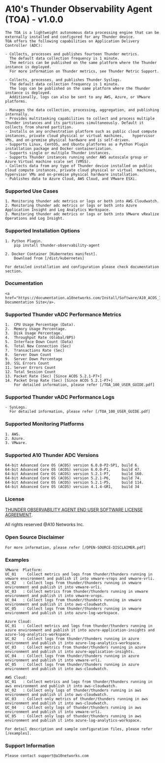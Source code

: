 # A10's Thunder Observability Agent (TOA) - v1.0.0
	The TOA is a lightweight autonomous data processing engine that can be externally installed and configured for any Thunder device.
	TOA offers the following capabilities on Application Delivery Controller (ADC):
	
	- Collects, processes and publishes fourteen Thunder metrics. 
	  The default data collection frequency is 1 minute. 
	  The metrics can be published on the same platform where the Thunder instance is deployed.
	  For more information on Thunder metrics, see Thunder Metric Support.
	
	- Collects, processes, and publishes Thunder Syslogs. 
	  The default data collection frequency is 1 minute. 
	  The logs can be published on the same platform where the Thunder instance is deployed. 
	  Additionally, logs can also be sent to any AWS, Azure, or VMware platforms.
	  
	- Manages the data collection, processing, aggregation, and publishing internally.
	- Provides multitasking capabilities to collect and process multiple Thunder instances and its partitions simultaneously. Default it collects from shared partition.
	- Installs on any orchestration platform such as public cloud compute instances, private cloud physical or virtual machines, 	hypervisor VMs, and on-premise physical hardware and is self-driven.
	- Supports Linux, CentOS, and Ubuntu platforms as a Python Plugin installation package and Docker containerization.
	- Supports single or multiple Thunder instances.
	- Supports Thunder instances running under AWS autoscale group or Azure Virtual machine scale set (VMSS).
	- Collects data from any type of Thunder device installed on public cloud compute instances, private cloud physical or virtual 	machines, hypervisor VMs and on-premise physical hardware installation.
	- Publishes data to Azure Cloud, AWS Cloud, and VMware ESXi.

### Supported Use Cases
	1. Monitoring thunder adc metrics or logs or both into AWS Cloudwatch.
	2. Monitoring thunder adc metrics or logs or both into Azure Application Insight and Log Analytics Workspace.
	3. Monitoring thunder adc metrics or logs or both into VMware vRealize Operations and Log Insight.

### Supported Installation Options
	1. Python Plugin.
		pip install thunder-observability-agent
		
	2. Docker Container [Kubernetes manifest].
		Download from [/dist/kubernetes]
	
	For detailed installation and configuration please check documentation section.

### Documentation
	<a href="https://documentation.a10networks.com/Install/Software/A10_ACOS_Install/html/TOA/1.0.0/Observability_Agent_Responsive_HTML5/Default.htm">A10 Documentation Site</a>.
	

### Supported Thunder vADC Performance Metrics
	1.  CPU Usage Percentage (Data).
	2.  Memory Usage Percentage.
	3.  Disk Usage Percentage.
	4.  Throughput Rate (Global/BPS)
	5.  Interface Down Count (Data)
	6.  Total New Connection (Sec)
	7.  Transactions Rate (Sec)
	8.  Server Down Count
	9.  Server Down Percentage
	10. SSL Errors Count
	11. Server Errors Count
	12. Total Session Count
	13. Packet Rate (Sec) [Since ACOS 5.2.1-P7+]
	14. Packet Drop Rate (Sec) [Since ACOS 5.2.1-P7+]
	    For detailed information, please refer [/TOA_100_USER_GUIDE.pdf] 

### Supported Thunder vADC Performance Logs
	- SysLogs.
	  For detailed information, please refer [/TOA_100_USER_GUIDE.pdf] 
	
### Supported Monitoring Platforms
	1. AWS.
	2. Azure.
	3. VMware.

### Supported A10 Thunder ADC Versions
	64-bit Advanced Core OS (ACOS) version 6.0.0-P2-SP1, build 6.
	64-bit Advanced Core OS (ACOS) version 6.0.0-P1,     build 47.
	64-bit Advanced Core OS (ACOS) version 5.2.1-P7,     build 160.
	64-bit Advanced Core OS (ACOS) version 5.2.1-P6,     build 74.
	64-bit Advanced Core OS (ACOS) version 5.2.1-P5,     build 114.
	64-bit Advanced Core OS (ACOS) version 4.1.4-GR1,    build 34


### License 
<a href="https://www.a10networks.com/wp-content/uploads/EULA_Thunder_Observability_Agent.pdf">THUNDER OBSERVABILITY AGENT END USER SOFTWARE LICENSE AGREEMENT</a>.

All rights reserved @A10 Networks Inc.

### Open Source Disclaimer
	For more information, please refer [/OPEN-SOURCE-DISCLAIMER.pdf]

### Examples
	
	VMware	Platform: 
	UC_01	  Collect metrics and logs from thunder/thunders running in vmware environment and publish it into vmware-vrops and vmware-vrli.
	UC_02	: Collect logs from thunder/thunders running in vmware environment and publish it into vmware-vrli.
	UC_03	: Collect metrics from thunder/thunders running in vmware environment and publish it into vmware-vrops.
	UC_04	: Collect logs from thunder/thunders running in vmware environment and publish it into aws-cloudwatch.
	UC_05	: Collect logs from thunder/thunders running in vmware environment and publish it into azure-log-workspace.
	
	Azure Cloud:
	UC_01	: Collect metrics and logs from thunder/thunders running in azure environment and publish it into azure-application-insights and azure-log-analytics-workspace.
	UC_02	: Collect logs from thunder/thunders running in azure environment and publish it into azure-log-analytics-workspace.
	UC_03	: Collect metrics from thunder/thunders running in azure environment and publish it into azure-application-insights.
	UC_04	: Collect logs from thunder/thunders running in azure environment and publish it into vmware-vrli.
	UC_05	: Collect logs from thunder/thunders running in azure environment and publish it into aws-cloudwatch.
	  
	AWS Cloud:	 
	UC_01	: Collect metrics and logs from thunder/thunders running in aws environment and publish it into aws-cloudwatch.
	UC_02	: Collect only logs of thunder/thunders running in aws environment and publish it into aws-cloudwatch.
	UC_03	: Collect only metrics of thunder/thunders running in aws environment and publish it into aws-cloudwatch.
	UC_04	: Collect only logs of thunder/thunders running in aws environment and publish it into vmware-vrli.
	UC_05	: Collect only logs of thunder/thunders running in aws environment and publish it into azure-log-analytics-workspace.
	
	For detail description and sample configuration files, please refer [/examples].
	
### Support Information
	Please contact support@a10networks.com